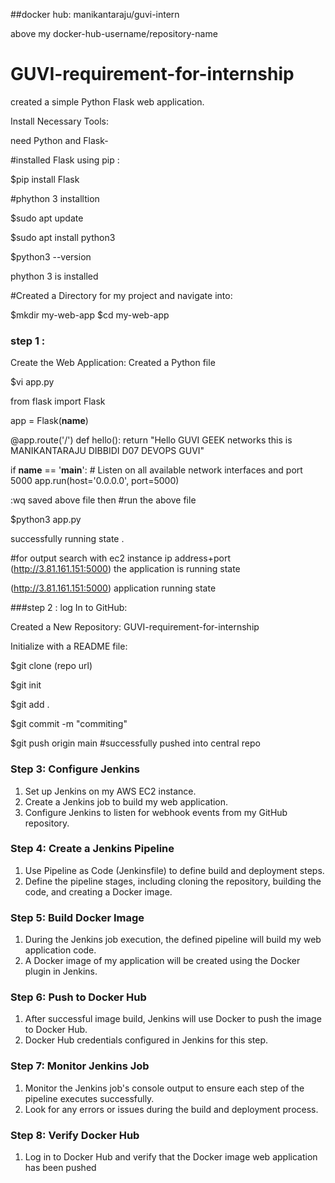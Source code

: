 ##docker hub:
manikantaraju/guvi-intern

above my docker-hub-username/repository-name






# GUVI-requirement-for-internship
created a simple Python Flask web application.

Install Necessary Tools:

need Python and Flask-

#installed Flask using pip : 

$pip install Flask

#phython 3 installtion

$sudo apt update

$sudo apt install python3

$python3 --version

phython 3 is installed


#Created  a Directory for my project and navigate into:

$mkdir my-web-app
$cd my-web-app

### step 1 :
Create the Web Application:
Created a Python file 

$vi app.py

from flask import Flask

app = Flask(__name__)

@app.route('/')
def hello():
    return "Hello GUVI GEEK networks this is MANIKANTARAJU DIBBIDI D07 DEVOPS GUVI"

if __name__ == '__main__':
    # Listen on all available network interfaces and port 5000
    app.run(host='0.0.0.0', port=5000)

:wq
saved above file
then
#run the above file

$python3 app.py

successfully running state .

#for  output  search with ec2 instance ip address+port (http://3.81.161.151:5000) the application is running state

(http://3.81.161.151:5000)
application running state

###step 2 : log In to GitHub:

Created a New Repository: 
GUVI-requirement-for-internship

Initialize with a README file:

$git clone (repo url)

$git init

$git add .

$git commit -m "commiting"

$git push origin main
 #successfully pushed into central repo
 
 ### Step 3: Configure Jenkins
 
 1. Set up Jenkins on my AWS EC2 instance.
2. Create a Jenkins job to build my web application.
3. Configure Jenkins to listen for webhook events from my GitHub repository.

 ### Step 4: Create a Jenkins Pipeline

1. Use Pipeline as Code (Jenkinsfile) to define  build and deployment steps.
2. Define the pipeline stages, including cloning the repository, building the code, and creating a Docker image.

### Step 5: Build Docker Image

1. During the Jenkins job execution, the defined pipeline will build my web application code.
2. A Docker image of my application will be created using the Docker plugin in Jenkins.

### Step 6: Push to Docker Hub

1. After successful image build, Jenkins will use Docker to push the image to Docker Hub.
2. Docker Hub credentials configured in Jenkins for this step.

### Step 7: Monitor Jenkins Job

1. Monitor the Jenkins job's console output to ensure each step of the pipeline executes successfully.
2. Look for any errors or issues during the build and deployment process.

### Step 8: Verify Docker Hub

1. Log in to Docker Hub and verify that the Docker image  web application has been pushed 







  

 






 
